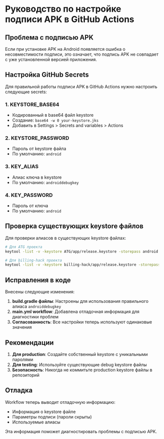 # Руководство по настройке подписи APK в GitHub Actions

## Проблема с подписью APK

Если при установке APK на Android появляется ошибка о несовместимости подписи, это означает, что подпись APK не совпадает с уже установленной версией приложения.

## Настройка GitHub Secrets

Для правильной работы подписи APK в GitHub Actions нужно настроить следующие secrets:

### 1. KEYSTORE_BASE64
- Кодированный в base64 файл keystore
- Создание: `base64 -w 0 your-keystore.jks`
- Добавить в Settings > Secrets and variables > Actions

### 2. KEYSTORE_PASSWORD
- Пароль от keystore файла
- По умолчанию: `android`

### 3. KEY_ALIAS
- Алиас ключа в keystore
- По умолчанию: `androiddebugkey`

### 4. KEY_PASSWORD
- Пароль от ключа
- По умолчанию: `android`

## Проверка существующих keystore файлов

Для проверки алиасов в существующих keystore файлах:

```bash
# Для ATG проекта
keytool -list -v -keystore ATG/app/release.keystore -storepass android

# Для billing-hack проекта
keytool -list -v -keystore billing-hack/app/release.keystore -storepass android
```

## Исправления в коде

Внесены следующие изменения:

1. **build.gradle файлы**: Настроены для использования правильного алиаса `androiddebugkey`
2. **main.yml workflow**: Добавлена отладочная информация для диагностики проблем
3. **Согласованность**: Все настройки теперь используют одинаковые значения

## Рекомендации

1. **Для production**: Создайте собственный keystore с уникальными паролями
2. **Для testing**: Используйте существующие debug keystore файлы
3. **Безопасность**: Никогда не коммитьте production keystore файлы в репозиторий

## Отладка

Workflow теперь выводит отладочную информацию:
- Информация о keystore файле
- Параметры подписи (пароли скрыты)
- Используемые алиасы

Эта информация поможет диагностировать проблемы с подписью APK.